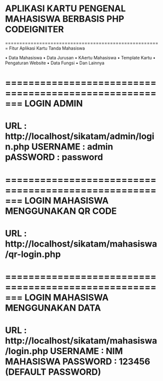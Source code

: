 # APLIKASI KARTU PENGENAL MAHASISWA BERBASIS PHP CODEIGNITER 

=======================================================
Fitur Aplikasi Kartu Tanda Mahasiswa

  • Data Mahasiswa
  • Data Jurusan
  • KAertu Mahasiswa
  • Template Kartu
  • Pengaturan Website
  • Data Fungsi
  • Dan Lainnya
  
  
 
=======================================================
LOGIN ADMIN
=======================================================
URL 		: http://localhost/sikatam/admin/login.php
USERNAME 	: admin
pASSWORD 	: password
=======================================================

=======================================================
LOGIN MAHASISWA MENGGUNAKAN QR CODE
=======================================================
URL 		: http://localhost/sikatam/mahasiswa/qr-login.php
=======================================================

=======================================================
LOGIN MAHASISWA MENGGUNAKAN DATA
=======================================================
URL 		: http://localhost/sikatam/mahasiswa/login.php
USERNAME 	: NIM MAHASISWA
PASSWORD 	: 123456 (DEFAULT PASSWORD)
=======================================================
